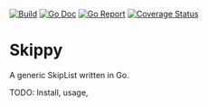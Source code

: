 [![Build](https://github.com/anthoturc/skippy/workflows/build/badge.svg)](https://github.com/anthoturc/skippy/actions)
[![Go Doc](https://godoc.org/github.com/anthoturc/skippy?status.svg)](https://pkg.go.dev/github.com/anthoturc/skippy)
[![Go Report](https://goreportcard.com/badge/github.com/anthoturc/skippy)](https://goreportcard.com/report/github.com/anthoturc/skippy)
[![Coverage Status](https://coveralls.io/repos/github/anthoturc/skippy/badge.svg?branch=master)](https://coveralls.io/github/anthoturc/skippy?branch=main)

# Skippy

A generic SkipList written in Go.

TODO: Install, usage,